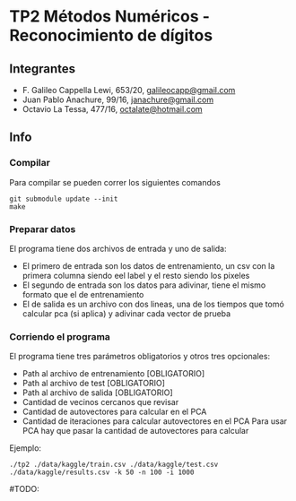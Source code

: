 # TP2 Métodos Numéricos - Reconocimiento de dígitos

## Integrantes

* F. Galileo Cappella Lewi, 653/20, galileocapp@gmail.com
* Juan Pablo Anachure, 99/16, janachure@gmail.com
* Octavio La Tessa, 477/16, octalate@hotmail.com

## Info

### Compilar

Para compilar se pueden correr los siguientes comandos
~~~
git submodule update --init
make
~~~

### Preparar datos

El programa tiene dos archivos de entrada y uno de salida:
* El primero de entrada son los datos de entrenamiento, un csv con la primera columna siendo eel label y el resto siendo los pixeles 
* El segundo de entrada son los datos para adivinar, tiene el mismo formato que el de entrenamiento
* El de salida es un archivo con dos lineas, una de los tiempos que tomó calcular pca (si aplica) y adivinar cada vector de prueba

### Corriendo el programa

El programa tiene tres parámetros obligatorios y otros tres opcionales:
* Path al archivo de entrenamiento [OBLIGATORIO]
* Path al archivo de test [OBLIGATORIO]
* Path al archivo de salida [OBLIGATORIO]
* Cantidad de vecinos cercanos que revisar
* Cantidad de autovectores para calcular en el PCA
* Cantidad de iteraciones para calcular autovectores en el PCA
Para usar PCA hay que pasar la cantidad de autovectores para calcular  

Ejemplo:
~~~
./tp2 ./data/kaggle/train.csv ./data/kaggle/test.csv ./data/kaggle/results.csv -k 50 -n 100 -i 1000 
~~~

#TODO:
